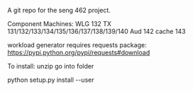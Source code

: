 A git repo for the seng 462 project.

Component Machines:
WLG 132
TX  131/132/133/134/135/136/137/138/139/140
Aud 142
cache 143



workload generator requires requests package:
https://pypi.python.org/pypi/requests#download

To install:
unzip go into folder

python setup.py install --user
